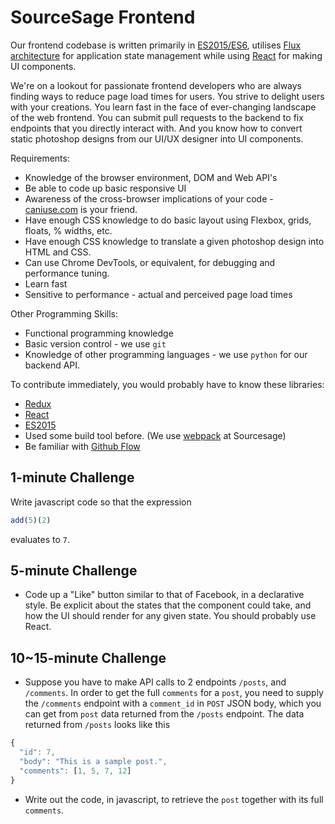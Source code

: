 # SourceSage Frontend
Our frontend codebase is written primarily in [ES2015/ES6](https://babeljs.io/docs/learn-es2015/), utilises [Flux architecture](https://facebook.github.io/flux/docs/overview.html) for application state management while using [React](https://facebook.github.io/react/) for making UI components.

We're on a lookout for passionate frontend developers who are always finding ways to reduce page load times for users. You strive to delight users with your creations. You learn fast in the face of ever-changing landscape of the web frontend. You can submit pull requests to the backend to fix endpoints that you directly interact with. And you know how to convert static photoshop designs from our UI/UX designer into UI components.

Requirements:
* Knowledge of the browser environment, DOM and Web API's
* Be able to code up basic responsive UI
* Awareness of the cross-browser implications of your code - [caniuse.com](http://caniuse.com) is your friend.
* Have enough CSS knowledge to do basic layout using Flexbox, grids, floats, % widths, etc.
* Have enough CSS knowledge to translate a given photoshop design into HTML and CSS.
* Can use Chrome DevTools, or equivalent, for debugging and performance tuning.
* Learn fast
* Sensitive to performance - actual and perceived page load times

Other Programming Skills:
* Functional programming knowledge
* Basic version control - we use `git`
* Knowledge of other programming languages - we use `python` for our backend API.

To contribute immediately, you would probably have to know these libraries:
* [Redux](https://github.com/rackt/redux)
* [React](https://facebook.github.io/react/)
* [ES2015](https://babeljs.io/docs/learn-es2015/)
* Used some build tool before. (We use [webpack](https://webpack.github.io/) at Sourcesage)
* Be familiar with [Github Flow](https://guides.github.com/introduction/flow/)

## 1-minute Challenge
Write javascript code so that the expression
```javascript
add(5)(2)
```
evaluates to `7`.

## 5-minute Challenge
* Code up a "Like" button similar to that of Facebook, in a declarative style. Be explicit about the states that the component could take, and how the UI should render for any given state. You should probably use React.

## 10~15-minute Challenge
* Suppose you have to make API calls to 2 endpoints `/posts`, and `/comments`. In order to get the full `comments` for a `post`, you need to supply the `/comments` endpoint with a `comment_id` in `POST` JSON body, which you can get from `post` data returned from the `/posts` endpoint. The data returned from `/posts` looks like this
```javascript
{
  "id": 7,
  "body": "This is a sample post.",
  "comments": [1, 5, 7, 12]
}
```
  * Write out the code, in javascript, to retrieve the `post` together with its full `comments`.
